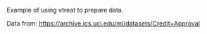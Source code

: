 
Example of using vtreat to prepare data.

Data from: https://archive.ics.uci.edu/ml/datasets/Credit+Approval
